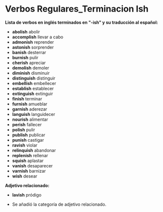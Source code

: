 # Verbos Regulares_Terminacion Ish



**Lista de verbos en inglés terminados en "-ish" y su traducción al español:**

*   **abolish**    abolir
*   **accomplish**    llevar a cabo
*   **admonish**    reprender
*   **astonish**    sorprender
*   **banish**    desterrar
*   **burnish**    pulir
*   **cherish**    apreciar
*   **demolish**    demoler
*   **diminish**    disminuir
*   **distinguish**    distinguir
*   **embellish**    embellecer
*   **establish**    establecer
*   **extinguish**    extinguir
*   **finish**    terminar
*   **furnish**    amueblar
*   **garnish**    aderezar
*   **languish**    languidecer
*   **nourish**    alimentar
*   **perish**    fallecer
*   **polish**    pulir
*   **publish**    publicar
*   **punish**    castigar
*   **ravish**    violar
*   **relinquish**    abandonar
*   **replenish**    rellenar
*   **squish**    aplastar
*   **vanish**    desaparecer
*   **varnish**    barnizar
*   **wish**    desear

**Adjetivo relacionado:**

*   **lavish**    pródigo

*   Se añadió la categoría de adjetivo relacionado.